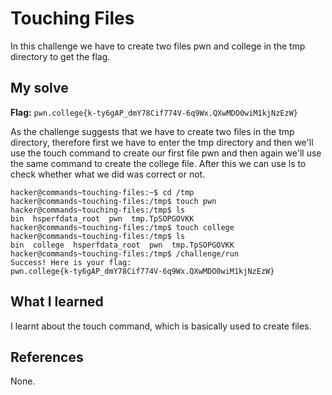 # Touching Files

In this challenge we have to create two files pwn and college in the tmp directory to get the flag.

## My solve
**Flag:** `pwn.college{k-ty6gAP_dmY78Cif774V-6q9Wx.QXwMDO0wiM1kjNzEzW}`

As the challenge suggests that we have to create two files in the tmp directory, therefore first we have to enter the tmp directory
and then we'll use the touch command to create our first file pwn and then again we'll use the same command to create the college
file. After this we can use ls to check whether what we did was correct or not.

```
hacker@commands~touching-files:~$ cd /tmp
hacker@commands~touching-files:/tmp$ touch pwn
hacker@commands~touching-files:/tmp$ ls
bin  hsperfdata_root  pwn  tmp.TpSOPGOVKK
hacker@commands~touching-files:/tmp$ touch college
hacker@commands~touching-files:/tmp$ ls
bin  college  hsperfdata_root  pwn  tmp.TpSOPGOVKK
hacker@commands~touching-files:/tmp$ /challenge/run
Success! Here is your flag:
pwn.college{k-ty6gAP_dmY78Cif774V-6q9Wx.QXwMDO0wiM1kjNzEzW}
```

## What I learned

I learnt about the touch command, which is basically used to create files.

## References 
None.

